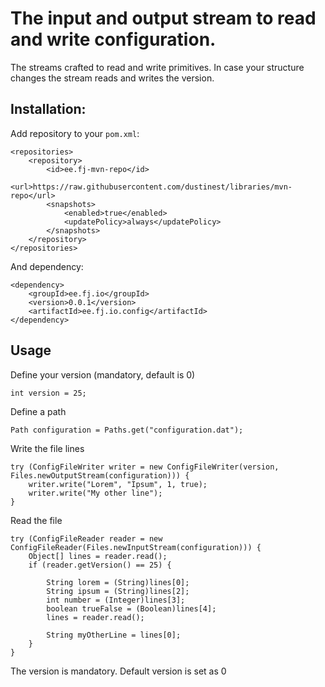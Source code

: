 # The input and output stream to read and write configuration.

The streams crafted to read and write primitives. In case your structure changes the stream reads and writes the version.

## Installation:

Add repository to your ``pom.xml``:

	<repositories>
		<repository>
			<id>ee.fj-mvn-repo</id>
			<url>https://raw.githubusercontent.com/dustinest/libraries/mvn-repo</url>
			<snapshots>
				<enabled>true</enabled>
				<updatePolicy>always</updatePolicy>
			</snapshots>
		</repository>
	</repositories>

And dependency:

	<dependency>
		<groupId>ee.fj.io</groupId>
		<version>0.0.1</version>
		<artifactId>ee.fj.io.config</artifactId>
	</dependency>

## Usage


Define your version (mandatory, default is 0)

	int version = 25;


Define a path

	Path configuration = Paths.get("configuration.dat");

Write the file lines


	try (ConfigFileWriter writer = new ConfigFileWriter(version, Files.newOutputStream(configuration))) {
		writer.write("Lorem", "Ipsum", 1, true);
		writer.write("My other line");
	}



Read the file


	try (ConfigFileReader reader = new ConfigFileReader(Files.newInputStream(configuration))) {
		Object[] lines = reader.read();
		if (reader.getVersion() == 25) {
	
			String lorem = (String)lines[0];
			String ipsum = (String)lines[2];
			int number = (Integer)lines[3];
			boolean trueFalse = (Boolean)lines[4];
			lines = reader.read();
	
			String myOtherLine = lines[0];
		}
	}

The version is mandatory. Default version is set as 0
